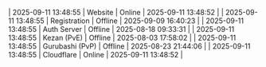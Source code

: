 | 2025-09-11 13:48:55 | Website | Online | 2025-09-11 13:48:52 |
| 2025-09-11 13:48:55 | Registration | Offline | 2025-09-09 16:40:23 |
| 2025-09-11 13:48:55 | Auth Server | Offline | 2025-08-18 09:33:31 |
| 2025-09-11 13:48:55 | Kezan (PvE) | Offline | 2025-08-03 17:58:02 |
| 2025-09-11 13:48:55 | Gurubashi (PvP) | Offline | 2025-08-23 21:44:06 |
| 2025-09-11 13:48:55 | Cloudflare | Online | 2025-09-11 13:48:52 |
